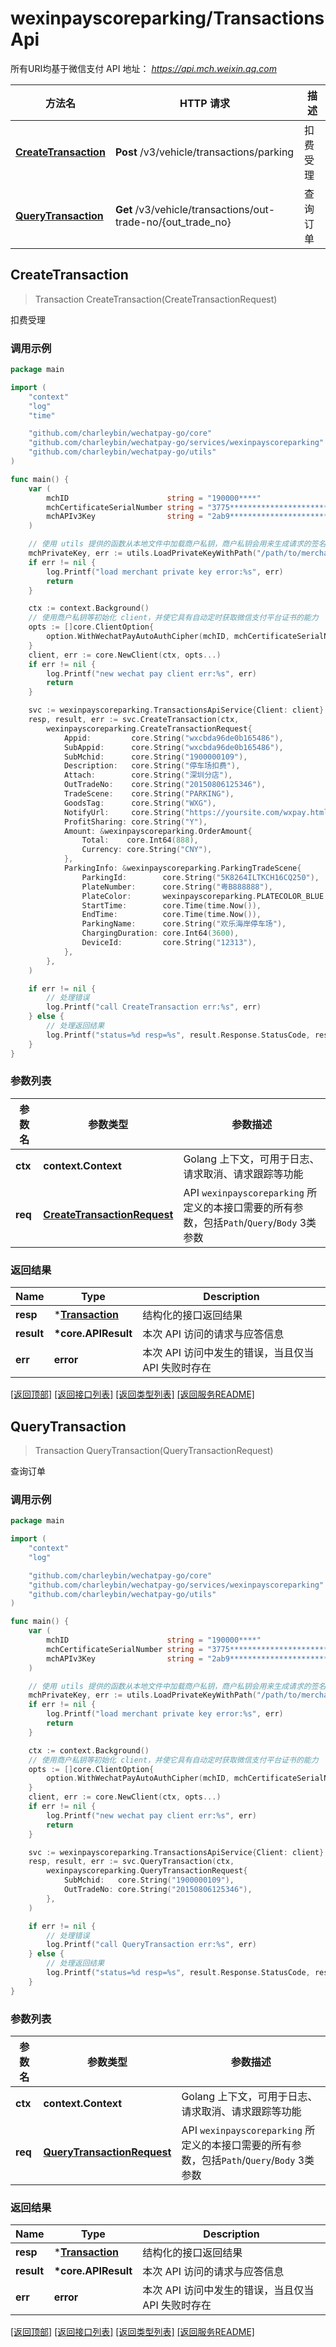 # wexinpayscoreparking/TransactionsApi

所有URI均基于微信支付 API 地址： *https://api.mch.weixin.qq.com*

| 方法名                                      | HTTP 请求                                                    | 描述     |
| ------------------------------------------- | ------------------------------------------------------------ | -------- |
| [**CreateTransaction**](#createtransaction) | **Post** /v3/vehicle/transactions/parking                    | 扣费受理 |
| [**QueryTransaction**](#querytransaction)   | **Get** /v3/vehicle/transactions/out-trade-no/{out_trade_no} | 查询订单 |



## CreateTransaction

> Transaction CreateTransaction(CreateTransactionRequest)

扣费受理



### 调用示例

```go
package main

import (
	"context"
	"log"
	"time"

	"github.com/charleybin/wechatpay-go/core"
	"github.com/charleybin/wechatpay-go/services/wexinpayscoreparking"
	"github.com/charleybin/wechatpay-go/utils"
)

func main() {
	var (
		mchID                      string = "190000****"                               // 商户号
		mchCertificateSerialNumber string = "3775************************************" // 商户证书序列号
		mchAPIv3Key                string = "2ab9****************************"         // 商户APIv3密钥
	)

	// 使用 utils 提供的函数从本地文件中加载商户私钥，商户私钥会用来生成请求的签名
	mchPrivateKey, err := utils.LoadPrivateKeyWithPath("/path/to/merchant/apiclient_key.pem")
	if err != nil {
		log.Printf("load merchant private key error:%s", err)
		return
	}

	ctx := context.Background()
	// 使用商户私钥等初始化 client，并使它具有自动定时获取微信支付平台证书的能力
	opts := []core.ClientOption{
		option.WithWechatPayAutoAuthCipher(mchID, mchCertificateSerialNumber, mchPrivateKey, mchAPIv3Key),
	}
	client, err := core.NewClient(ctx, opts...)
	if err != nil {
		log.Printf("new wechat pay client err:%s", err)
		return
	}

	svc := wexinpayscoreparking.TransactionsApiService{Client: client}
	resp, result, err := svc.CreateTransaction(ctx,
		wexinpayscoreparking.CreateTransactionRequest{
			Appid:         core.String("wxcbda96de0b165486"),
			SubAppid:      core.String("wxcbda96de0b165486"),
			SubMchid:      core.String("1900000109"),
			Description:   core.String("停车场扣费"),
			Attach:        core.String("深圳分店"),
			OutTradeNo:    core.String("20150806125346"),
			TradeScene:    core.String("PARKING"),
			GoodsTag:      core.String("WXG"),
			NotifyUrl:     core.String("https://yoursite.com/wxpay.html"),
			ProfitSharing: core.String("Y"),
			Amount: &wexinpayscoreparking.OrderAmount{
				Total:    core.Int64(888),
				Currency: core.String("CNY"),
			},
			ParkingInfo: &wexinpayscoreparking.ParkingTradeScene{
				ParkingId:        core.String("5K8264ILTKCH16CQ250"),
				PlateNumber:      core.String("粤B888888"),
				PlateColor:       wexinpayscoreparking.PLATECOLOR_BLUE.Ptr(),
				StartTime:        core.Time(time.Now()),
				EndTime:          core.Time(time.Now()),
				ParkingName:      core.String("欢乐海岸停车场"),
				ChargingDuration: core.Int64(3600),
				DeviceId:         core.String("12313"),
			},
		},
	)

	if err != nil {
		// 处理错误
		log.Printf("call CreateTransaction err:%s", err)
	} else {
		// 处理返回结果
		log.Printf("status=%d resp=%s", result.Response.StatusCode, resp)
	}
}
```

### 参数列表
| 参数名  | 参数类型                                                    | 参数描述                                                                                   |
| ------- | ----------------------------------------------------------- | ------------------------------------------------------------------------------------------ |
| **ctx** | **context.Context**                                         | Golang 上下文，可用于日志、请求取消、请求跟踪等功能                                        |
| **req** | [**CreateTransactionRequest**](CreateTransactionRequest.md) | API `wexinpayscoreparking` 所定义的本接口需要的所有参数，包括`Path`/`Query`/`Body` 3类参数 |

### 返回结果
| Name       | Type                                | Description                                        |
| ---------- | ----------------------------------- | -------------------------------------------------- |
| **resp**   | \*[**Transaction**](Transaction.md) | 结构化的接口返回结果                               |
| **result** | **\*core.APIResult**                | 本次 API 访问的请求与应答信息                      |
| **err**    | **error**                           | 本次 API 访问中发生的错误，当且仅当 API 失败时存在 |

[\[返回顶部\]](#wexinpayscoreparkingtransactionsapi)
[\[返回接口列表\]](README.md#接口列表)
[\[返回类型列表\]](README.md#类型列表)
[\[返回服务README\]](README.md)


## QueryTransaction

> Transaction QueryTransaction(QueryTransactionRequest)

查询订单



### 调用示例

```go
package main

import (
	"context"
	"log"

	"github.com/charleybin/wechatpay-go/core"
	"github.com/charleybin/wechatpay-go/services/wexinpayscoreparking"
	"github.com/charleybin/wechatpay-go/utils"
)

func main() {
	var (
		mchID                      string = "190000****"                               // 商户号
		mchCertificateSerialNumber string = "3775************************************" // 商户证书序列号
		mchAPIv3Key                string = "2ab9****************************"         // 商户APIv3密钥
	)

	// 使用 utils 提供的函数从本地文件中加载商户私钥，商户私钥会用来生成请求的签名
	mchPrivateKey, err := utils.LoadPrivateKeyWithPath("/path/to/merchant/apiclient_key.pem")
	if err != nil {
		log.Printf("load merchant private key error:%s", err)
		return
	}

	ctx := context.Background()
	// 使用商户私钥等初始化 client，并使它具有自动定时获取微信支付平台证书的能力
	opts := []core.ClientOption{
		option.WithWechatPayAutoAuthCipher(mchID, mchCertificateSerialNumber, mchPrivateKey, mchAPIv3Key),
	}
	client, err := core.NewClient(ctx, opts...)
	if err != nil {
		log.Printf("new wechat pay client err:%s", err)
		return
	}

	svc := wexinpayscoreparking.TransactionsApiService{Client: client}
	resp, result, err := svc.QueryTransaction(ctx,
		wexinpayscoreparking.QueryTransactionRequest{
			SubMchid:   core.String("1900000109"),
			OutTradeNo: core.String("20150806125346"),
		},
	)

	if err != nil {
		// 处理错误
		log.Printf("call QueryTransaction err:%s", err)
	} else {
		// 处理返回结果
		log.Printf("status=%d resp=%s", result.Response.StatusCode, resp)
	}
}
```

### 参数列表
| 参数名  | 参数类型                                                  | 参数描述                                                                                   |
| ------- | --------------------------------------------------------- | ------------------------------------------------------------------------------------------ |
| **ctx** | **context.Context**                                       | Golang 上下文，可用于日志、请求取消、请求跟踪等功能                                        |
| **req** | [**QueryTransactionRequest**](QueryTransactionRequest.md) | API `wexinpayscoreparking` 所定义的本接口需要的所有参数，包括`Path`/`Query`/`Body` 3类参数 |

### 返回结果
| Name       | Type                                | Description                                        |
| ---------- | ----------------------------------- | -------------------------------------------------- |
| **resp**   | \*[**Transaction**](Transaction.md) | 结构化的接口返回结果                               |
| **result** | **\*core.APIResult**                | 本次 API 访问的请求与应答信息                      |
| **err**    | **error**                           | 本次 API 访问中发生的错误，当且仅当 API 失败时存在 |

[\[返回顶部\]](#wexinpayscoreparkingtransactionsapi)
[\[返回接口列表\]](README.md#接口列表)
[\[返回类型列表\]](README.md#类型列表)
[\[返回服务README\]](README.md)


